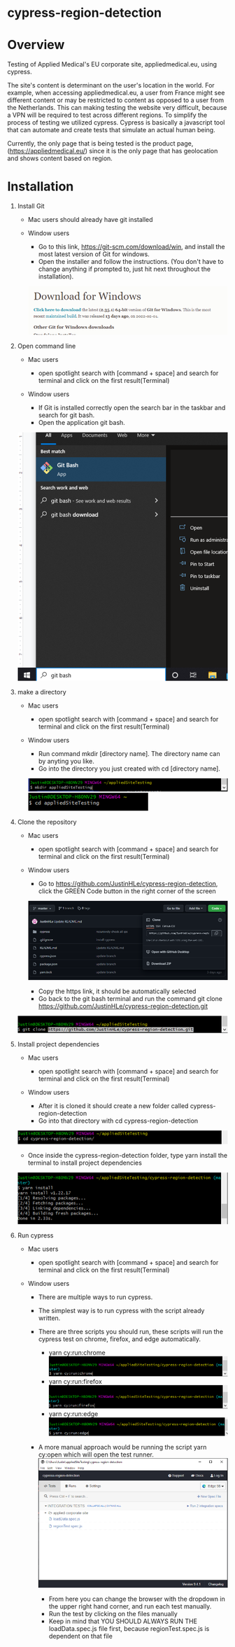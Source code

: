 # cypress-region-detection

# Overview

Testing of Applied Medical's EU corporate site, appliedmedical.eu, using cypress. 

The site's content is determinant on the user's location in the world. For example, when accessing appliedmedical.eu, a user from France might see different content or
may be restricted to content as opposed to a user from the Netherlands. This can making testing the website very difficult, because a VPN will be required to test across
different regions. To simplify the process of testing we utilized cypress. Cypress is basically a javascript tool that can automate and create tests that simulate an 
actual human being.

Currently, the only page that is being tested is the product page, (https://appliedmedical.eu/) 
since it is the only page that has geolocation and shows content based on region. 

# Installation

1. Install Git

   - Mac users should already have git installed

   - Window users
      -  Go to this link, https://git-scm.com/download/win, and install the most latest version of Git for windows.
      -  Open the installer and follow the instructions. (You don't have to change anything if prompted to, just hit next throughout the installation).
      
      ![Image](/ReadMeImages/Windows/1.PNG)

2. Open command line 
   
   - Mac users 
        - open spotlight search with [command + space] and search for terminal and click on the first result(Terminal)

   - Window users 
        - If Git is installed correctly open the search bar in the taskbar and search for git bash.
        - Open the application git bash.

   ![image](/ReadMeImages/Windows/2.png)

3. make a directory 

   - Mac users 
        - open spotlight search with [command + space] and search for terminal and click on the first result(Terminal)

   - Window users 
        - Run command mkdir [directory name]. The directory name can by anyting you like.
        - Go into the directory you just created with cd [directory name]. 

      ![image](/ReadMeImages/Windows/3.PNG)
      ![image](/ReadMeImages/Windows/4.PNG)

4. Clone the repository

   - Mac users 
        - open spotlight search with [command + space] and search for terminal and click on the first result(Terminal)

   - Window users 
        - Go to https://github.com/JustinHLe/cypress-region-detection, click the GREEN Code button in the right corner of the screen

      ![image](/ReadMeImages/Windows/5.PNG)
      
        - Copy the https link, it should be automatically selected
        - Go back to the git bash terminal and run the command git clone https://github.com/JustinHLe/cypress-region-detection.git

   ![image](/ReadMeImages/Windows/6.PNG)

5. Install project dependencies

   - Mac users 
        - open spotlight search with [command + space] and search for terminal and click on the first result(Terminal)

   - Window users 
        - After it is cloned it should create a new folder called cypress-region-detection
        - Go into that directory with cd cypress-region-detection

   ![image](/ReadMeImages/Windows/7.PNG)
   
     - Once inside the cypress-region-detection folder, type yarn install the terminal to install project dependencies

   ![image](/ReadMeImages/Windows/8.PNG)

6. Run cypress

   - Mac users 
        - open spotlight search with [command + space] and search for terminal and click on the first result(Terminal)

   - Window users 
        - There are multiple ways to run cypress. 
        - The simplest way is to run cypress with the script already written.
        - There are three scripts you should run, these scripts will run the cypress test on chrome, firefox, and edge automatically. 
           -  yarn cy:run:chrome
            ![image](/ReadMeImages/Windows/11.PNG)
           -  yarn cy:run:firefox
              ![image](/ReadMeImages/Windows/12.PNG)
           -  yarn cy:run:edge
              ![image](/ReadMeImages/Windows/13.PNG)
         
        -  A more manual approach would be running the script yarn cy:open which will open the test runner. 
           ![image](/ReadMeImages/Windows/9.PNG)
           -  From here you can change the browser with the dropdown in the upper right hand corner, and run each test manually.
           -  Run the test by clicking on the files manually
           -  Keep in mind that YOU SHOULD ALWAYS RUN THE loadData.spec.js file first, because regionTest.spec.js is dependent on that file






